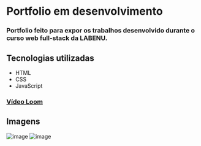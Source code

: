 # Portfolio em desenvolvimento
### Portfolio feito para expor os trabalhos desenvolvido durante o curso web full-stack da LABENU.

## Tecnologias utilizadas
* HTML
* CSS
* JavaScript

### [Vídeo Loom](https://www.loom.com/share/6fdadcfefa2f4f83980a6ae004ef6404)

## Imagens

![image](https://user-images.githubusercontent.com/69319634/126697862-7b52413e-4154-4518-b834-fe6cde8d52b0.png)
![image](https://user-images.githubusercontent.com/69319634/126697926-a0f97f17-eaa4-4f10-87fe-c9dd859cbc6c.png)

